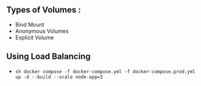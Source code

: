 ## Types of Volumes :

- Bind Mount
- Anonymous Volumes
- Explicit Volume

## Using Load Balancing

- `sh docker compose -f docker-compose.yml -f docker-compose.prod.yml up -d --build --scale node-app=3`
